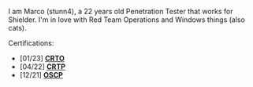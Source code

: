 I am Marco (stunn4), a 22 years old Penetration Tester that works for Shielder. 
I'm in love with Red Team Operations and Windows things (also cats).

Certifications:

- [01/23] [**CRTO**](https://eu.badgr.com/public/assertions/y3sHRhaiTqKJUSrNPr0Aug)
- [04/22] [**CRTP**](https://www.credential.net/d97eb0b3-9fc2-47a9-986a-baaa7af42079#gs.ws66dg)
- [12/21] [**OSCP**](https://www.credential.net/837b02d7-57dc-4e4c-a781-fc873b282115#gs.q9mvkc)
